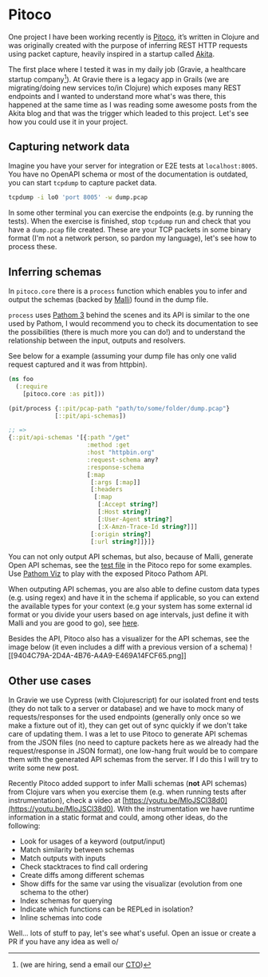 # Pitoco

One project I have been working recently is [Pitoco](https://github.com/pfeodrippe/pitoco), it’s written in Clojure and was originally created with the purpose of inferring REST HTTP requests using packet capture, heavily inspired in a startup called [Akita](https://www.akitasoftware.com/blog). 

The first place where I tested it was in my daily job (Gravie, a healthcare startup company[^gravie]). At Gravie there is a legacy app in Grails (we are migrating/doing new services to/in Clojure) which exposes many REST endpoints and I wanted to understand more what's was there, this happened at the same time as I was reading some awesome posts from the Akita blog and that was the trigger which leaded to this project. Let's see how you could use it in your project.

## Capturing network data
Imagine you have your server for integration or E2E tests at  `localhost:8005`. You have no OpenAPI schema or most of the documentation is outdated, you can start `tcpdump` to capture packet data.

```bash
tcpdump -i lo0 'port 8005' -w dump.pcap
```

In some other terminal you can exercise the endpoints (e.g. by running the tests). When the exercise is finished, stop `tcpdump` run and check that you have a `dump.pcap` file created. These are your TCP packets in some binary format (I'm not a network person, so pardon my language), let's see how to process these.

## Inferring schemas
In `pitoco.core` there is a `process` function which enables you to infer and output the schemas (backed by [Malli](https://github.com/metosin/malli)) found in the dump file.

`process` uses [Pathom 3](https://pathom3.wsscode.com/) behind the scenes and its API is similar to the one used by Pathom, I would recommend you to check its documentation to see the possibilities (there is much more you can do!) and to understand the relationship between the input, outputs and resolvers.

See below for a example (assuming your dump file has only one valid request captured and it was from httpbin).

```clojure
(ns foo
  (:require
    [pitoco.core :as pit]))

(pit/process {::pit/pcap-path "path/to/some/folder/dump.pcap"}
             [::pit/api-schemas])

;; =>
{::pit/api-schemas '[{:path "/get"
                      :method :get
                      :host "httpbin.org"
                      :request-schema any?
                      :response-schema
                      [:map
                       [:args [:map]]
                       [:headers
                        [:map
                         [:Accept string?]
                         [:Host string?]
                         [:User-Agent string?]
                         [:X-Amzn-Trace-Id string?]]]
                       [:origin string?]
                       [:url string?]]}]}
```

You can not only output API schemas, but also, because of Malli, generate Open API schemas, see the [test file](https://github.com/pfeodrippe/pitoco/blob/master/test/pitoco/core_test.clj) in the Pitoco repo for some examples. Use [Pathom Viz](https://github.com/wilkerlucio/pathom-viz) to play with the exposed Pitoco Pathom API.

When outputing API schemas, you are also able to define custom data types (e.g. using regex) and have it in the schema if applicable, so you can extend the available types for your context (e.g your system has some external id format or you divide your users based on age intervals, just define it with Malli and you are good to go), see [here](https://github.com/pfeodrippe/pitoco/blob/master/test/pitoco/core_test.clj#L149).

Besides the API, Pitoco also has a visualizer for the API schemas, see the image below (it even includes a diff with a previous version of a schema)
![[9404C79A-2D4A-4B76-A4A9-E469A14FCF65.png]]

## Other use cases
In Gravie we use Cypress (with Clojurescript) for our isolated front end tests (they do not talk to a server or database) and we have to mock many of requests/responses for the used endpoints (generally only once so we make a fixture out of it), they can get out of sync quickly if we don't take care of updating them. I was a let to use Pitoco to generate API schemas from the JSON files (no need to capture packets here as we already had the request/response in JSON format), one low-hang fruit would be to compare them with the generated API schemas from the server. If I do this I will try to write some new post.

Recently Pitoco added support to infer Malli schemas (**not** API schemas) from Clojure vars when you exercise them (e.g. when running tests after instrumentation), check a video at [https://youtu.be/MloJSCl38d0](https://youtu.be/MloJSCl38d0). With the instrumentation we have runtime information in a static format and could, among other ideas, do the following:
-   Look for usages of a keyword (output/input)
-   Match similarity between schemas
-   Match outputs with inputs
-   Check stacktraces to find call ordering
-   Create diffs among different schemas
-   Show diffs for the same var using the visualizar (evolution from one schema to the other)
-   Index schemas for querying
-   Indicate which functions can be REPLed in isolation?
-   Inline schemas into code

Well... lots of stuff to pay, let's see what's useful. Open an issue or create a PR if you have any idea as well o/

[^gravie]: (we are hiring, send a email our [CTO](mailto:mcameron@gravie.com))